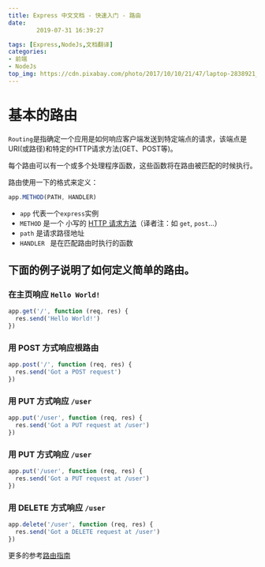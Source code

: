```yaml
---
title: Express 中文文档 - 快速入门 - 路由
date: 
        2019-07-31 16:39:27

tags: [Express,NodeJs,文档翻译]
categories: 
- 前端
- NodeJs
top_img: https://cdn.pixabay.com/photo/2017/10/10/21/47/laptop-2838921_960_720.jpg
---
```

# 基本的路由
`Routing`是指确定一个应用是如何响应客户端发送到特定端点的请求，该端点是URI(或路径)和特定的HTTP请求方法(GET、POST等)。

每个路由可以有一个或多个处理程序函数，这些函数将在路由被匹配的时候执行。

路由使用一下的格式来定义：
```javascript
app.METHOD(PATH, HANDLER)
```
* `app`  代表一个`express`实例
* `METHOD`  是一个 小写的 [HTTP 请求方法](https://developer.mozilla.org/zh-CN/docs/Web/HTTP/Methods)（译者注：如 `get`, `post`...）
* `path` 是请求路径地址
* `HANDLER ` 是在匹配路由时执行的函数

## 下面的例子说明了如何定义简单的路由。
### 在主页响应 `Hello World!`
```javascript
app.get('/', function (req, res) {
  res.send('Hello World!')
})
```

### 用 POST 方式响应根路由
```javascript
app.post('/', function (req, res) {
  res.send('Got a POST request')
})
```

### 用 PUT 方式响应 `/user`
```javascript
app.put('/user', function (req, res) {
  res.send('Got a PUT request at /user')
})
```

### 用 PUT 方式响应 `/user`
```javascript
app.put('/user', function (req, res) {
  res.send('Got a PUT request at /user')
})
```

### 用 DELETE 方式响应 `/user`
```javascript
app.delete('/user', function (req, res) {
  res.send('Got a DELETE request at /user')
})
```

更多的参考[路由指南](https://blog.csdn.net/qq_34301371/article/details/97932280)
